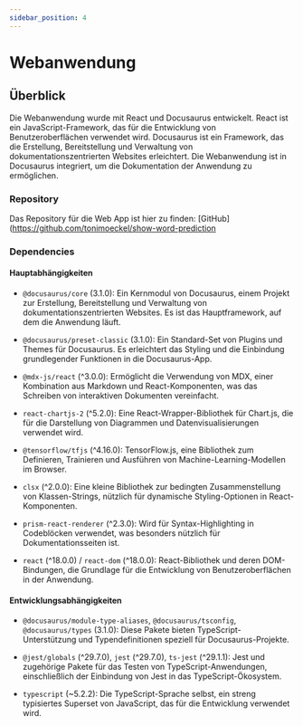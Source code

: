 ```yaml
---
sidebar_position: 4
---
```


# Webanwendung

## Überblick

Die Webanwendung wurde mit React und Docusaurus entwickelt. React ist ein JavaScript-Framework, das für die Entwicklung von Benutzeroberflächen verwendet wird. Docusaurus ist ein Framework, das die Erstellung, Bereitstellung und Verwaltung von dokumentationszentrierten Websites erleichtert. Die Webanwendung ist in Docusaurus integriert, um die Dokumentation der Anwendung zu ermöglichen.

### Repository

Das Repository für die Web App ist hier zu finden: [GitHub](https://github.com/tonimoeckel/show-word-prediction

### Dependencies

#### Hauptabhängigkeiten

- `@docusaurus/core` (3.1.0): Ein Kernmodul von Docusaurus, einem Projekt zur Erstellung, Bereitstellung und Verwaltung von dokumentationszentrierten Websites. Es ist das Hauptframework, auf dem die Anwendung läuft.

- `@docusaurus/preset-classic` (3.1.0): Ein Standard-Set von Plugins und Themes für Docusaurus. Es erleichtert das Styling und die Einbindung grundlegender Funktionen in die Docusaurus-App.

- `@mdx-js/react` (^3.0.0): Ermöglicht die Verwendung von MDX, einer Kombination aus Markdown und React-Komponenten, was das Schreiben von interaktiven Dokumenten vereinfacht.

- `react-chartjs-2` (^5.2.0): Eine React-Wrapper-Bibliothek für Chart.js, die für die Darstellung von Diagrammen und Datenvisualisierungen verwendet wird.

- `@tensorflow/tfjs` (^4.16.0): TensorFlow.js, eine Bibliothek zum Definieren, Trainieren und Ausführen von Machine-Learning-Modellen im Browser.

- `clsx` (^2.0.0): Eine kleine Bibliothek zur bedingten Zusammenstellung von Klassen-Strings, nützlich für dynamische Styling-Optionen in React-Komponenten.

- `prism-react-renderer` (^2.3.0): Wird für Syntax-Highlighting in Codeblöcken verwendet, was besonders nützlich für Dokumentationsseiten ist.

- `react` (^18.0.0) / `react-dom` (^18.0.0): React-Bibliothek und deren DOM-Bindungen, die Grundlage für die Entwicklung von Benutzeroberflächen in der Anwendung.

#### Entwicklungsabhängigkeiten

- `@docusaurus/module-type-aliases`, `@docusaurus/tsconfig`, `@docusaurus/types` (3.1.0): Diese Pakete bieten TypeScript-Unterstützung und Typendefinitionen speziell für Docusaurus-Projekte.

- `@jest/globals` (^29.7.0), `jest` (^29.7.0), `ts-jest` (^29.1.1): Jest und zugehörige Pakete für das Testen von TypeScript-Anwendungen, einschließlich der Einbindung von Jest in das TypeScript-Ökosystem.

- `typescript` (~5.2.2): Die TypeScript-Sprache selbst, ein streng typisiertes Superset von JavaScript, das für die Entwicklung verwendet wird.
